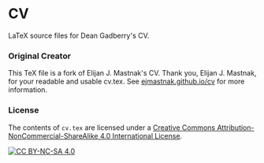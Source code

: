 # CV

LaTeX source files for Dean Gadberry's CV.

### Original Creator

This TeX file is a fork of Elijan J. Mastnak's CV.
Thank you, Elijan J. Mastnak, for your readable and usable cv.tex.
See [ejmastnak.github.io/cv](https://ejmastnak.github.io/cv) for more information.

### License

The contents of `cv.tex` are licensed under a [Creative Commons Attribution-NonCommercial-ShareAlike 4.0 International License][cc-by-nc-sa].

[![CC BY-NC-SA 4.0][cc-by-nc-sa-shield]][cc-by-nc-sa]

[cc-by-nc-sa]: http://creativecommons.org/licenses/by-nc-sa/4.0/
[cc-by-nc-sa-shield]: https://img.shields.io/badge/License-CC%20BY--NC--SA%204.0-lightgrey.svg
